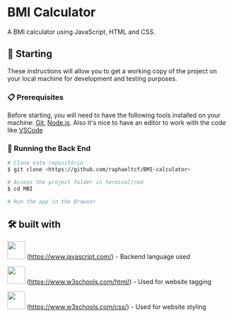 # BMI Calculator

A BMI calculator using JavaScript, HTML and CSS.

## 🚀 Starting

These instructions will allow you to get a working copy of the project on your local machine for development and testing purposes.

### 📋 Prerequisites

Before starting, you will need to have the following tools installed on your machine:
[Git](https://git-scm.com), [Node.js](https://nodejs.org/en/). 
Also it's nice to have an editor to work with the code like [VSCode](https://code.visualstudio.com/)

### 🎲 Running the Back End

```bash
# Clone este repositório
$ git clone <https://github.com/raphaeltcf/BMI-calculator>

# Access the project folder in terminal/cmd
$ cd MBI

# Run the app in the Browser
```
## 🛠️ built with

<img src="https://cdn.jsdelivr.net/gh/devicons/devicon/icons/javascript/javascript-original.svg" width="40" height="40" /> (https://www.javascript.com/) - Backend language used

<img src="https://cdn.jsdelivr.net/gh/devicons/devicon/icons/html5/html5-original.svg" width="40" height="40" /> (https://www.w3schools.com/html/) - Used for website tagging

<img src="https://cdn.jsdelivr.net/gh/devicons/devicon/icons/css3/css3-original.svg" width="40" height="40" /> (https://www.w3schools.com/css/) - Used for website styling
